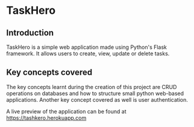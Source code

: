 # TaskHero  

## Introduction
TaskHero is a simple web application made using Python's Flask framework. It allows users to create, view, update or delete tasks. 

## Key concepts covered
The key concepts learnt during the creation of this project are CRUD operations on databases and how to structure small python web-based applications.
Another key concept covered as well is user authentication. 

A live preview of the application can be found at https://tashkero.herokuapp.com